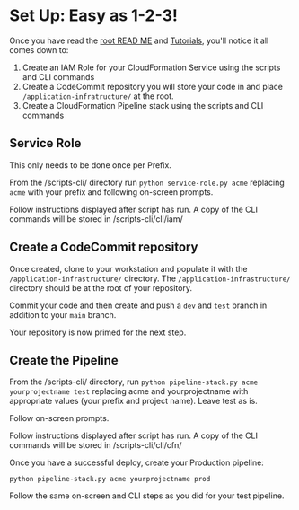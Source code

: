 # Set Up: Easy as 1-2-3!

Once you have read the [root READ ME](../README.md) and [Tutorials](./Tutorials.md), you'll notice it all comes down to:

1. Create an IAM Role for your CloudFormation Service using the scripts and CLI commands
2. Create a CodeCommit repository you will store your code in and place `/application-infratructure/` at the root.
3. Create a CloudFormation Pipeline stack using the scripts and CLI commands

## Service Role

This only needs to be done once per Prefix.

From the /scripts-cli/ directory run `python service-role.py acme` replacing `acme` with your prefix and following on-screen prompts.

Follow instructions displayed after script has run. A copy of the CLI commands will be stored in /scripts-cli/cli/iam/

## Create a CodeCommit repository

Once created, clone to your workstation and populate it with the `/application-infrastructure/` directory. The `/application-infrastructure/` directory should be at the root of your repository.

Commit your code and then create and push a `dev` and `test` branch in addition to your `main` branch.

Your repository is now primed for the next step.

## Create the Pipeline

From the /scripts-cli/ directory, run `python pipeline-stack.py acme yourprojectname test` replacing acme and yourprojectname with appropriate values (your prefix and project name). Leave test as is.

Follow on-screen prompts.

Follow instructions displayed after script has run. A copy of the CLI commands will be stored in /scripts-cli/cli/cfn/

Once you have a successful deploy, create your Production pipeline:

`python pipeline-stack.py acme yourprojectname prod`

Follow the same on-screen and CLI steps as you did for your test pipeline.
